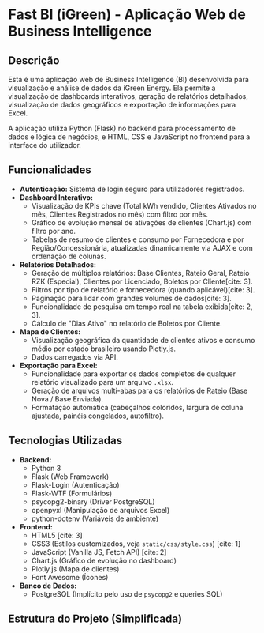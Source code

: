 # Fast BI (iGreen) - Aplicação Web de Business Intelligence

## Descrição

Esta é uma aplicação web de Business Intelligence (BI) desenvolvida para visualização e análise de dados da iGreen Energy. Ela permite a visualização de dashboards interativos, geração de relatórios detalhados, visualização de dados geográficos e exportação de informações para Excel.

A aplicação utiliza Python (Flask) no backend para processamento de dados e lógica de negócios, e HTML, CSS e JavaScript no frontend para a interface do utilizador.

## Funcionalidades

* **Autenticação:** Sistema de login seguro para utilizadores registrados.
* **Dashboard Interativo:**
    * Visualização de KPIs chave (Total kWh vendido, Clientes Ativados no mês, Clientes Registrados no mês) com filtro por mês.
    * Gráfico de evolução mensal de ativações de clientes (Chart.js) com filtro por ano.
    * Tabelas de resumo de clientes e consumo por Fornecedora e por Região/Concessionária, atualizadas dinamicamente via AJAX e com ordenação de colunas.
* **Relatórios Detalhados:**
    * Geração de múltiplos relatórios: Base Clientes, Rateio Geral, Rateio RZK (Especial), Clientes por Licenciado, Boletos por Cliente[cite: 3].
    * Filtros por tipo de relatório e fornecedora (quando aplicável)[cite: 3].
    * Paginação para lidar com grandes volumes de dados[cite: 3].
    * Funcionalidade de pesquisa em tempo real na tabela exibida[cite: 2, 3].
    * Cálculo de "Dias Ativo" no relatório de Boletos por Cliente.
* **Mapa de Clientes:**
    * Visualização geográfica da quantidade de clientes ativos e consumo médio por estado brasileiro usando Plotly.js.
    * Dados carregados via API.
* **Exportação para Excel:**
    * Funcionalidade para exportar os dados completos de qualquer relatório visualizado para um arquivo `.xlsx`.
    * Geração de arquivos multi-abas para os relatórios de Rateio (Base Nova / Base Enviada).
    * Formatação automática (cabeçalhos coloridos, largura de coluna ajustada, painéis congelados, autofiltro).

## Tecnologias Utilizadas

* **Backend:**
    * Python 3
    * Flask (Web Framework)
    * Flask-Login (Autenticação)
    * Flask-WTF (Formulários)
    * psycopg2-binary (Driver PostgreSQL)
    * openpyxl (Manipulação de arquivos Excel)
    * python-dotenv (Variáveis de ambiente)
* **Frontend:**
    * HTML5 [cite: 3]
    * CSS3 (Estilos customizados, veja `static/css/style.css`) [cite: 1]
    * JavaScript (Vanilla JS, Fetch API) [cite: 2]
    * Chart.js (Gráfico de evolução no dashboard)
    * Plotly.js (Mapa de clientes)
    * Font Awesome (Ícones)
* **Banco de Dados:**
    * PostgreSQL (Implícito pelo uso de `psycopg2` e queries SQL)

## Estrutura do Projeto (Simplificada)
